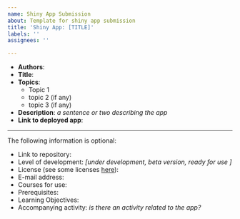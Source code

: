 ```yaml
---
name: Shiny App Submission
about: Template for shiny app submission
title: 'Shiny App: [TITLE]'
labels: ''
assignees: ''

---
```


- **Authors**:
- **Title**:
- **Topics**:
  - Topic 1 
  - topic 2 (if any)
  - topic 3 (if any)
- **Description**: *a sentence or two describing the app*
- **Link to deployed app**:

---------------------------

The following information is optional:

- Link to repository:
- Level of development: *[under development, beta version, ready for use ]*
- License (see some licenses [here](https://creativecommons.org/about/cclicenses/)): 
- E-mail address:
- Courses for use:
- Prerequisites:
- Learning Objectives: 
- Accompanying activity: _is there an activity related to the app?_
